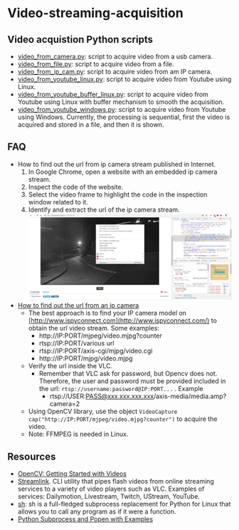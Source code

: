 # Video-streaming-acquisition

## Video acquistion Python scripts

* [video_from_camera.py](video_from_camera.py): script to acquire video from a usb camera.
* [video_from_file.py](video_from_file.py): script to acquire video from a file.
* [video_from_ip_cam.py](video_from_ip_cam.py): script to acquire video from am IP camera.
* [video_from_youtube_linux.py](video_from_youtube_linux.py): script to acquire video from Youtube using Linux.
* [video_from_youtube_buffer_linux.py](video_from_youtube_buffer_linux.py): script to acquire video from Youtube using Linux with buffer mechanism to smooth the acquisition.
* [video_from_youtube_windows.py](video_from_youtube_windows.py): script to acquire video from Youtube using Windows. Currently, the processing is sequential, first the video is acquired and stored in a file, and then it is shown.

## FAQ
* How to find out the url from ip camera stream published in Internet. 
  1. In Google Chrome, open a website with an embedded ip camera stream.
  2. Inspect the code of the website.
  3. Select the video frame to highlight the code in the inspection window related to it.
  4. Identify and extract the url of the ip camera stream.
    ![](doc/camera_ip_source_1.png )
* [How to find out the url from an ip camera](http://funvision.blogspot.com/2017/06/opencv-reading-ip-camera-video-stream.html)
  * The best approach is to find your IP camera model on [http://www.ispyconnect.com](http://www.ispyconnect.com/) to obtain the url video stream. Some examples:
    * http://IP:PORT/mjpeg/video.mjpg?counter
    * rtsp://IP:PORT/various url
    * rtsp://IP:PORT/axis-cgi/mjpg/video.cgi
    * http://IP:PORT/mjpg/video.mjpg
  * Verify the url inside the VLC. 
    * Remember that VLC ask for password, but Opencv does not.  Therefore, the user and password must be provided included in the url: `rtsp://username:password@IP:PORT...` . Example
      * rtsp://USER:PASS@xxx.xxx.xxx.xxx/axis-media/media.amp?camera=2
  * Using OpenCV library, use the object `VideoCapture cap("http://IP:PORT/mjpeg/video.mjpg?counter")` to acquire the video.
  * Note: FFMPEG is needed in Linux. 

## Resources
* [OpenCV: Getting Started with Videos](https://docs.opencv.org/3.4.0/dd/d43/tutorial_py_video_display.html)
* [Streamlink](https://github.com/streamlink/streamlink). CLI utility that pipes flash videos from online streaming services to a variety of video players such as VLC. Examples of services: Dailymotion, Livestream, Twitch, UStream, YouTube.
* [sh](https://github.com/amoffat/sh): sh is a full-fledged subprocess replacement for Python for Linux that allows you to call any program as if it were a function.
* [Python Subprocess and Popen with Examples](https://www.poftut.com/python-subprocess-popen-examples/)
